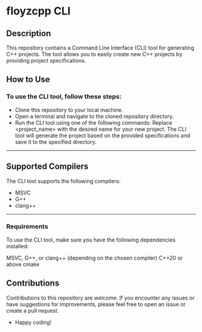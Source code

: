 # floyzcpp CLI

## Description
This repository contains a Command Line Interface (CLI) tool for generating C++ projects. The tool allows you to easily create new C++ projects by providing project specifications.

## How to Use
### To use the CLI tool, follow these steps:

- Clone this repository to your local machine.
- Open a terminal and navigate to the cloned repository directory.
- Run the CLI tool using one of the following commands:
Replace <project_name> with the desired name for your new project.
The CLI tool will generate the project based on the provided specifications and save it to the specified directory.
---
## Supported Compilers
The CLI tool supports the following compilers:
- MSVC
- G++
- clang++
---
### Requirements
To use the CLI tool, make sure you have the following dependencies installed:

MSVC, G++, or clang++ (depending on the chosen compiler)
C++20 or above
cmake
## Contributions
Contributions to this repository are welcome. If you encounter any issues or have suggestions for improvements, please feel free to open an issue or create a pull request.

- Happy coding!